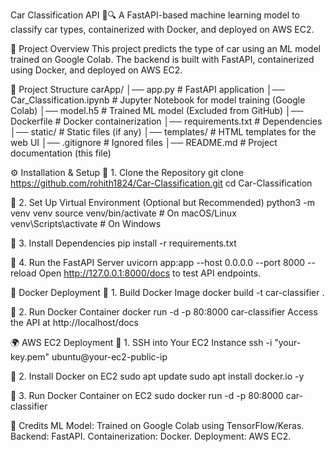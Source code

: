 Car Classification API 🚗🔍
A FastAPI-based machine learning model to classify car types, containerized with Docker, and deployed on AWS EC2.

📌 Project Overview
This project predicts the type of car using an ML model trained on Google Colab. The backend is built with FastAPI, containerized using Docker, and deployed on AWS EC2.

📂 Project Structure
carApp/
│── app.py                   # FastAPI application
│── Car_Classification.ipynb  # Jupyter Notebook for model training (Google Colab)
│── model.h5                  # Trained ML model (Excluded from GitHub)
│── Dockerfile                # Docker containerization
│── requirements.txt          # Dependencies
│── static/                   # Static files (if any)
│── templates/                # HTML templates for the web UI
│── .gitignore                # Ignored files
│── README.md                 # Project documentation (this file)

⚙️ Installation & Setup
🔹 1. Clone the Repository
git clone https://github.com/rohith1824/Car-Classification.git
cd Car-Classification

🔹 2. Set Up Virtual Environment (Optional but Recommended)
python3 -m venv venv
source venv/bin/activate  # On macOS/Linux
venv\Scripts\activate     # On Windows

🔹 3. Install Dependencies
pip install -r requirements.txt

🔹 4. Run the FastAPI Server
uvicorn app:app --host 0.0.0.0 --port 8000 --reload
Open http://127.0.0.1:8000/docs to test API endpoints.

🚀 Docker Deployment
🔹 1. Build Docker Image
docker build -t car-classifier .

🔹 2. Run Docker Container
docker run -d -p 80:8000 car-classifier
Access the API at http://localhost/docs

🌍 AWS EC2 Deployment
🔹 1. SSH into Your EC2 Instance
ssh -i "your-key.pem" ubuntu@your-ec2-public-ip

🔹 2. Install Docker on EC2
sudo apt update
sudo apt install docker.io -y

🔹 3. Run Docker Container on EC2
sudo docker run -d -p 80:8000 car-classifier

📌 Credits
ML Model: Trained on Google Colab using TensorFlow/Keras.
Backend: FastAPI.
Containerization: Docker.
Deployment: AWS EC2.

